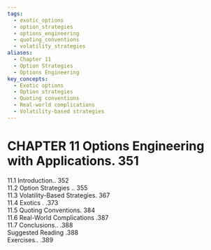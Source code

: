 ```yaml
---
tags:
  - exotic_options
  - option_strategies
  - options_engineering
  - quoting_conventions
  - volatility_strategies
aliases:
  - Chapter 11
  - Option Strategies
  - Options Engineering
key_concepts:
  - Exotic options
  - Option strategies
  - Quoting conventions
  - Real-world complications
  - Volatility-based strategies
---
```


# CHAPTER 11 Options Engineering with Applications. 351  

11.1 Introduction.. 352   
11.2 Option Strategies .. 355   
11.3 Volatility-Based Strategies. 367   
11.4 Exotics . .373   
11.5 Quoting Conventions. 384   
11.6 Real-World Complications .387   
11.7 Conclusions.. .388   
Suggested Reading .388   
Exercises.. .389  

